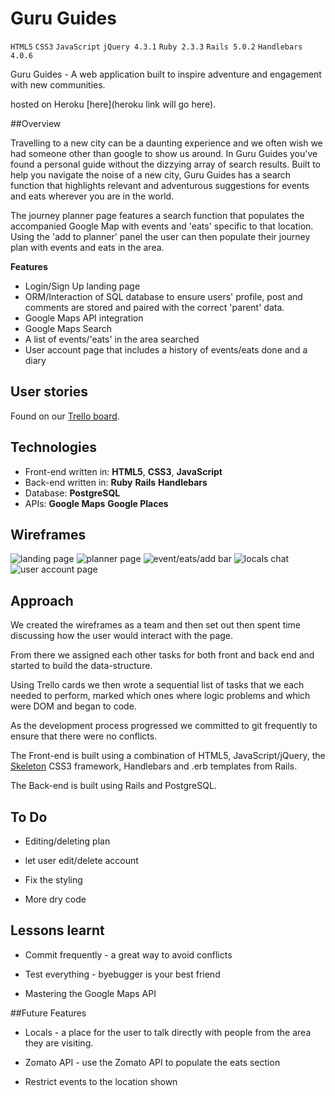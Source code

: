 # Guru Guides
`HTML5` `CSS3` `JavaScript` `jQuery 4.3.1` `Ruby 2.3.3` `Rails 5.0.2` `Handlebars 4.0.6`

Guru Guides - A web application built to inspire adventure and engagement with new communities.

hosted on Heroku [here](heroku link will go here).

##Overview

Travelling to a new city can be a daunting experience and we often wish we had someone other than google to show us around. In
Guru Guides you've found a personal guide without the dizzying array of search results. Built to help you navigate the noise of a new city, Guru Guides has a search function that highlights relevant and adventurous suggestions for events and eats wherever you are in the world.

The journey planner page features a search function that populates the accompanied Google Map with events and 'eats' specific to that location. Using the 'add to planner' panel the user can then populate their journey plan with events and eats in the area.

__Features__
  * Login/Sign Up landing page
  * ORM/Interaction of SQL database to ensure users' profile, post and comments are stored and paired with the correct 'parent'     data.
  * Google Maps API integration
  * Google Maps Search
  * A list of events/'eats' in the area searched
  * User account page that includes a history of events/eats done and a diary

## User stories

Found on our [Trello board](https://trello.com/b/49zsJIbB/guru-guides).

## Technologies

* Front-end written in: **HTML5**, **CSS3**, **JavaScript**
* Back-end written in: **Ruby** **Rails** **Handlebars**
* Database: **PostgreSQL**
* APIs: **Google Maps** **Google Places**

## Wireframes
![landing page](http://imgur.com/7r6Yc4Q)
![planner page](http://imgur.com/UzRKRkJ)
![event/eats/add bar](http://imgur.com/zDOmxbp)
![locals chat](http://imgur.com/0Too4Eu)
![user account page](http://imgur.com/wYEQr7K)

## Approach

We created the wireframes as a team and then set out then spent time discussing how the user would interact with the page.

From there we assigned each other tasks for both front and back end and started to build the data-structure.

Using Trello cards we then wrote a sequential list of tasks that we each needed to perform, marked which ones where logic problems and which were DOM and began to code.

As the development process progressed we committed to git frequently to ensure that there were no conflicts.

The Front-end is built using a combination of HTML5, JavaScript/jQuery, the [Skeleton](http://getskeleton.com/) CSS3 framework, Handlebars and .erb templates from Rails.

The Back-end is built using Rails and PostgreSQL.

## To Do

* Editing/deleting plan

* let user edit/delete account

* Fix the styling

* More dry code


## Lessons learnt

* Commit frequently - a great way to avoid conflicts

* Test everything - byebugger is your best friend

* Mastering the Google Maps API

##Future Features

* Locals - a place for the user to talk directly with people from the area they are visiting.

* Zomato API - use the Zomato API to populate the eats section

* Restrict events to the location shown
